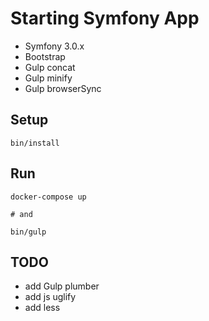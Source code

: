 # Starting Symfony App

- Symfony 3.0.x
- Bootstrap
- Gulp concat
- Gulp minify
- Gulp browserSync

## Setup

```
bin/install
```

## Run

```
docker-compose up

# and

bin/gulp
```

## TODO

- add Gulp plumber
- add js uglify
- add less

